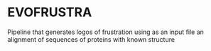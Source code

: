 # EVOFRUSTRA
Pipeline that generates logos of frustration using as an input file an alignment of sequences of proteins with known structure
